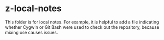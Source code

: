 # z-local-notes

This folder is for local notes.
For example, it is helpful to add a file indicating whether Cygwin or Git Bash were used to check
out the repository, because mixing use causes issues.
